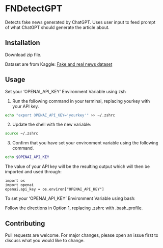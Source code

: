 # FNDetectGPT

Detects fake news generated by ChatGPT. Uses user input to feed prompt of what ChatGPT should generate the article about.

## Installation

Download zip file.

Dataset are from Kaggle: [Fake and real news dataset](https://www.kaggle.com/datasets/clmentbisaillon/fake-and-real-news-dataset)

## Usage

Set your ‘OPENAI_API_KEY’ Environment Variable using zsh

1. Run the following command in your terminal, replacing yourkey with your API key. 

```bash
echo "export OPENAI_API_KEY='yourkey'" >> ~/.zshrc
```

2. Update the shell with the new variable:

```bash
source ~/.zshrc
```

3. Confirm that you have set your environment variable using the following command. 

```bash
echo $OPENAI_API_KEY
```

The value of your API key will be the resulting output which will then be imported and used through:

```
import os
import openai
openai.api_key = os.environ["OPENAI_API_KEY"]
```

To set your ‘OPENAI_API_KEY’ Environment Variable using bash:

Follow the directions in Option 1, replacing .zshrc with .bash_profile.

## Contributing

Pull requests are welcome. For major changes, please open an issue first
to discuss what you would like to change.
